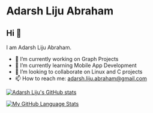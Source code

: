 # Adarsh Liju Abraham

## Hi 👋 
I am Adarsh Liju Abraham.

- 🔭 I’m currently working on Graph Projects
- 🌱 I’m currently learning Mobile App Development
- 👯 I’m looking to collaborate on Linux and C projects
- 📫 How to reach me: adarsh.liju.abraham@gmail.com

<!--STARTS_HERE_QUOTE_README-->
<!--ENDS_HERE_QUOTE_README-->

[![Adarsh Liju's GitHub stats](https://github-readme-stats.vercel.app/api?username=Adarsh-Liju&theme=monokai)]()

[![My GitHub Language Stats](https://github-readme-stats.vercel.app/api/top-langs/?username=Adarsh-Liju&langs_count=5&theme=monokai)]()
